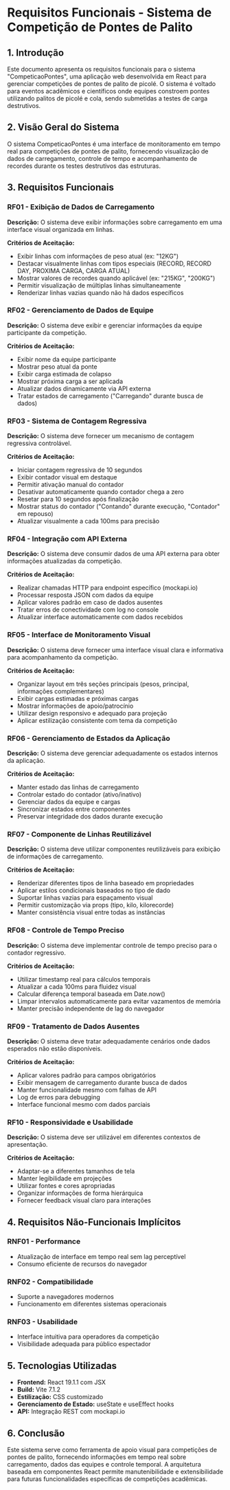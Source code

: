 # Requisitos Funcionais - Sistema de Competição de Pontes de Palito

## 1. Introdução

Este documento apresenta os requisitos funcionais para o sistema "CompeticaoPontes", uma aplicação web desenvolvida em React para gerenciar competições de pontes de palito de picolé. O sistema é voltado para eventos acadêmicos e científicos onde equipes constroem pontes utilizando palitos de picolé e cola, sendo submetidas a testes de carga destrutivos.

## 2. Visão Geral do Sistema

O sistema CompeticaoPontes é uma interface de monitoramento em tempo real para competições de pontes de palito, fornecendo visualização de dados de carregamento, controle de tempo e acompanhamento de recordes durante os testes destrutivos das estruturas.

## 3. Requisitos Funcionais

### RF01 - Exibição de Dados de Carregamento

**Descrição:** O sistema deve exibir informações sobre carregamento em uma interface visual organizada em linhas.

**Critérios de Aceitação:**
- Exibir linhas com informações de peso atual (ex: "12KG")
- Destacar visualmente linhas com tipos especiais (RECORD, RECORD DAY, PROXIMA CARGA, CARGA ATUAL)
- Mostrar valores de recordes quando aplicável (ex: "215KG", "200KG")
- Permitir visualização de múltiplas linhas simultaneamente
- Renderizar linhas vazias quando não há dados específicos

### RF02 - Gerenciamento de Dados de Equipe

**Descrição:** O sistema deve exibir e gerenciar informações da equipe participante da competição.

**Critérios de Aceitação:**
- Exibir nome da equipe participante
- Mostrar peso atual da ponte
- Exibir carga estimada de colapso
- Mostrar próxima carga a ser aplicada
- Atualizar dados dinamicamente via API externa
- Tratar estados de carregamento ("Carregando" durante busca de dados)

### RF03 - Sistema de Contagem Regressiva

**Descrição:** O sistema deve fornecer um mecanismo de contagem regressiva controlável.

**Critérios de Aceitação:**
- Iniciar contagem regressiva de 10 segundos
- Exibir contador visual em destaque
- Permitir ativação manual do contador
- Desativar automaticamente quando contador chega a zero
- Resetar para 10 segundos após finalização
- Mostrar status do contador ("Contando" durante execução, "Contador" em repouso)
- Atualizar visualmente a cada 100ms para precisão

### RF04 - Integração com API Externa

**Descrição:** O sistema deve consumir dados de uma API externa para obter informações atualizadas da competição.

**Critérios de Aceitação:**
- Realizar chamadas HTTP para endpoint específico (mockapi.io)
- Processar resposta JSON com dados da equipe
- Aplicar valores padrão em caso de dados ausentes
- Tratar erros de conectividade com log no console
- Atualizar interface automaticamente com dados recebidos

### RF05 - Interface de Monitoramento Visual

**Descrição:** O sistema deve fornecer uma interface visual clara e informativa para acompanhamento da competição.

**Critérios de Aceitação:**
- Organizar layout em três seções principais (pesos, principal, informações complementares)
- Exibir cargas estimadas e próximas cargas
- Mostrar informações de apoio/patrocínio
- Utilizar design responsivo e adequado para projeção
- Aplicar estilização consistente com tema da competição

### RF06 - Gerenciamento de Estados da Aplicação

**Descrição:** O sistema deve gerenciar adequadamente os estados internos da aplicação.

**Critérios de Aceitação:**
- Manter estado das linhas de carregamento
- Controlar estado do contador (ativo/inativo)
- Gerenciar dados da equipe e cargas
- Sincronizar estados entre componentes
- Preservar integridade dos dados durante execução

### RF07 - Componente de Linhas Reutilizável

**Descrição:** O sistema deve utilizar componentes reutilizáveis para exibição de informações de carregamento.

**Critérios de Aceitação:**
- Renderizar diferentes tipos de linha baseado em propriedades
- Aplicar estilos condicionais baseados no tipo de dado
- Suportar linhas vazias para espaçamento visual
- Permitir customização via props (tipo, kilo, kilorecorde)
- Manter consistência visual entre todas as instâncias

### RF08 - Controle de Tempo Preciso

**Descrição:** O sistema deve implementar controle de tempo preciso para o contador regressivo.

**Critérios de Aceitação:**
- Utilizar timestamp real para cálculos temporais
- Atualizar a cada 100ms para fluidez visual
- Calcular diferença temporal baseada em Date.now()
- Limpar intervalos automaticamente para evitar vazamentos de memória
- Manter precisão independente de lag do navegador

### RF09 - Tratamento de Dados Ausentes

**Descrição:** O sistema deve tratar adequadamente cenários onde dados esperados não estão disponíveis.

**Critérios de Aceitação:**
- Aplicar valores padrão para campos obrigatórios
- Exibir mensagem de carregamento durante busca de dados
- Manter funcionalidade mesmo com falhas de API
- Log de erros para debugging
- Interface funcional mesmo com dados parciais

### RF10 - Responsividade e Usabilidade

**Descrição:** O sistema deve ser utilizável em diferentes contextos de apresentação.

**Critérios de Aceitação:**
- Adaptar-se a diferentes tamanhos de tela
- Manter legibilidade em projeções
- Utilizar fontes e cores apropriadas
- Organizar informações de forma hierárquica
- Fornecer feedback visual claro para interações

## 4. Requisitos Não-Funcionais Implícitos

### RNF01 - Performance
- Atualização de interface em tempo real sem lag perceptível
- Consumo eficiente de recursos do navegador

### RNF02 - Compatibilidade
- Suporte a navegadores modernos
- Funcionamento em diferentes sistemas operacionais

### RNF03 - Usabilidade
- Interface intuitiva para operadores da competição
- Visibilidade adequada para público espectador

## 5. Tecnologias Utilizadas

- **Frontend:** React 19.1.1 com JSX
- **Build:** Vite 7.1.2
- **Estilização:** CSS customizado
- **Gerenciamento de Estado:** useState e useEffect hooks
- **API:** Integração REST com mockapi.io

## 6. Conclusão

Este sistema serve como ferramenta de apoio visual para competições de pontes de palito, fornecendo informações em tempo real sobre carregamento, dados das equipes e controle temporal. A arquitetura baseada em componentes React permite manutenibilidade e extensibilidade para futuras funcionalidades específicas de competições acadêmicas.